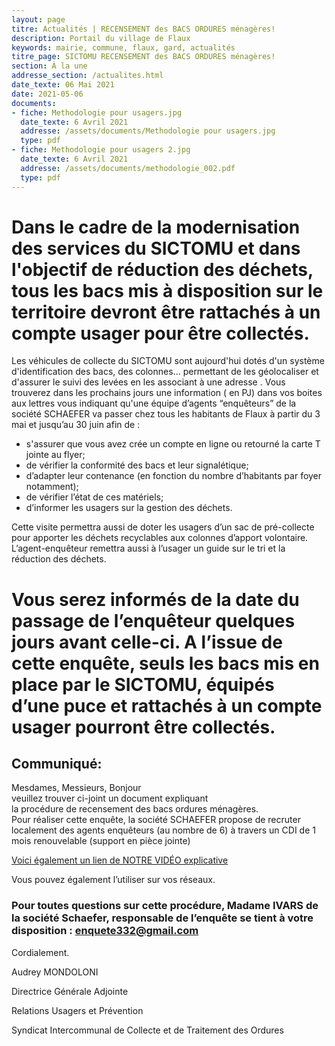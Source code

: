 ```yaml
---
layout: page
titre: Actualités | RECENSEMENT des BACS ORDURES ménagères!
description: Portail du village de Flaux
keywords: mairie, commune, flaux, gard, actualités
titre_page: SICTOMU RECENSEMENT des BACS ORDURES ménagères!
section: À la une
addresse_section: /actualites.html
date_texte: 06 Mai 2021
date: 2021-05-06
documents:
- fiche: Methodologie pour usagers.jpg
  date_texte: 6 Avril 2021
  addresse: /assets/documents/Methodologie pour usagers.jpg
  type: pdf
- fiche: Methodologie pour usagers 2.jpg
  date_texte: 6 Avril 2021
  addresse: /assets/documents/methodologie_002.pdf
  type: pdf
---
```


# Dans le cadre de la modernisation des services du SICTOMU et dans l'objectif de réduction des déchets, tous les bacs mis à disposition sur le territoire devront être rattachés à un compte usager pour être collectés.<br>
Les véhicules de collecte du SICTOMU sont aujourd'hui dotés d'un système d'identification des  bacs, des colonnes... permettant de les  géolocaliser et d'assurer le suivi des levées en les associant à  une adresse . Vous trouverez dans les prochains jours une information ( en PJ) dans vos boites aux lettres vous indiquant qu'une équipe d’agents “enquêteurs” de la société SCHAEFER va passer chez tous les habitants de Flaux à  partir du 3 mai et  jusqu’au 30 juin afin de :<br>

- s'assurer que vous avez crée un  compte en ligne  ou retourné la  carte T jointe au flyer;
- de vérifier la conformité des bacs et leur signalétique;
- d’adapter leur contenance (en fonction du nombre d’habitants par foyer notamment);
- de vérifier l’état de ces matériels;
- d’informer les usagers sur la gestion des déchets.

Cette visite permettra aussi de doter les usagers d’un sac de pré-collecte pour apporter les déchets recyclables aux colonnes d’apport volontaire.<br>
L’agent-enquêteur remettra aussi à l’usager un guide sur le tri et la réduction des déchets.<br>
# Vous serez  informés de la date du passage de l’enquêteur quelques jours avant celle-ci. A l’issue de cette enquête, seuls les bacs mis en place par le SICTOMU, équipés d’une puce et rattachés à un compte usager pourront être collectés. <br>      
      

## Communiqué:
Mesdames, Messieurs, Bonjour<br>
veuillez trouver ci-joint un document expliquant la procédure de recensement des bacs ordures ménagères.<br>
Pour réaliser cette enquête, la société SCHAEFER propose de recruter localement des agents enquêteurs (au nombre de 6) à travers un CDI de 1 mois renouvelable (support en pièce jointe)

 [Voici également un lien de NOTRE VIDÉO explicative](https://youtu.be/T_JZjFn1GwQ)

Vous pouvez également l’utiliser sur vos réseaux.<br>

### Pour toutes questions sur cette procédure, Madame IVARS de la société Schaefer, responsable de l’enquête se tient à votre disposition : enquete332@gmail.com

Cordialement.<br>

Audrey MONDOLONI<br>

Directrice Générale Adjointe<br>

Relations Usagers et Prévention<br>

Syndicat Intercommunal de Collecte et de Traitement des Ordures<br>

